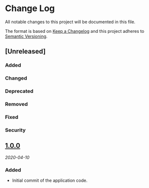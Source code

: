 # Change Log

All notable changes to this project will be documented in this file.

The format is based on [Keep a Changelog](http://keepachangelog.com/)
and this project adheres to [Semantic Versioning](http://semver.org/).

## [Unreleased]

### Added

### Changed

### Deprecated

### Removed

### Fixed

### Security

## [1.0.0]

*2020-04-10*

### Added

* Initial commit of the application code.

[1.0.0]: https://github.com/vdumitrescu/kinesis-producer/compare/v1.0.0...HEAD

